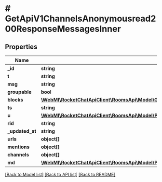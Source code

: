 # # GetApiV1ChannelsAnonymousread200ResponseMessagesInner

## Properties

Name | Type | Description | Notes
------------ | ------------- | ------------- | -------------
**_id** | **string** |  | [optional]
**t** | **string** |  | [optional]
**msg** | **string** |  | [optional]
**groupable** | **bool** |  | [optional]
**blocks** | [**\WebMI\RocketChatApiClient\RoomsApi\Model\GetApiV1ChannelsAnonymousread200ResponseMessagesInnerBlocksInner[]**](GetApiV1ChannelsAnonymousread200ResponseMessagesInnerBlocksInner.md) |  | [optional]
**ts** | **string** |  | [optional]
**u** | [**\WebMI\RocketChatApiClient\RoomsApi\Model\PostApiV1ChannelsCreate200ResponseChannelU**](PostApiV1ChannelsCreate200ResponseChannelU.md) |  | [optional]
**rid** | **string** |  | [optional]
**_updated_at** | **string** |  | [optional]
**urls** | **object[]** |  | [optional]
**mentions** | **object[]** |  | [optional]
**channels** | **object[]** |  | [optional]
**md** | [**\WebMI\RocketChatApiClient\RoomsApi\Model\PostApiV1ChannelsAddAll200ResponseChannelLastMessageMdInner[]**](PostApiV1ChannelsAddAll200ResponseChannelLastMessageMdInner.md) |  | [optional]

[[Back to Model list]](../../README.md#models) [[Back to API list]](../../README.md#endpoints) [[Back to README]](../../README.md)
